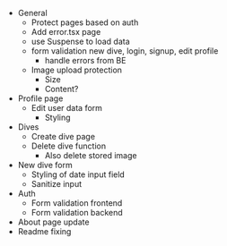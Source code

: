 - General
  - Protect pages based on auth
  - Add error.tsx page
  - use Suspense to load data
  - form validation new dive, login, signup, edit profile
    - handle errors from BE
  - Image upload protection
    - Size
    - Content?
- Profile page
  - Edit user data form
    - Styling
- Dives
  - Create dive page
  - Delete dive function
    - Also delete stored image
- New dive form
  - Styling of date input field
  - Sanitize input
- Auth
  - Form validation frontend
  - Form validation backend
- About page update
- Readme fixing